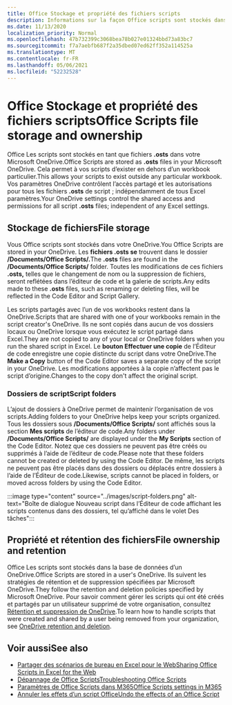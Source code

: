 ```yaml
---
title: Office Stockage et propriété des fichiers scripts
description: Informations sur la façon Office scripts sont stockés dans Microsoft OneDrive et transférés entre les propriétaires.
ms.date: 11/13/2020
localization_priority: Normal
ms.openlocfilehash: 47b732399c3068bea78b027e01324bbd73a83bc7
ms.sourcegitcommit: f7a7aebfb687f2a35dbed07ed62ff352a114525a
ms.translationtype: MT
ms.contentlocale: fr-FR
ms.lasthandoff: 05/06/2021
ms.locfileid: "52232528"
---
```

# <a name="office-scripts-file-storage-and-ownership"></a><span data-ttu-id="372fb-103">Office Stockage et propriété des fichiers scripts</span><span class="sxs-lookup"><span data-stu-id="372fb-103">Office Scripts file storage and ownership</span></span>

<span data-ttu-id="372fb-104">Office Les scripts sont stockés en tant que fichiers **.osts** dans votre Microsoft OneDrive.</span><span class="sxs-lookup"><span data-stu-id="372fb-104">Office Scripts are stored as **.osts** files in your Microsoft OneDrive.</span></span> <span data-ttu-id="372fb-105">Cela permet à vos scripts d’exister en dehors d’un workbook particulier.</span><span class="sxs-lookup"><span data-stu-id="372fb-105">This allows your scripts to exist outside any particular workbook.</span></span> <span data-ttu-id="372fb-106">Vos paramètres OneDrive contrôlent l’accès partagé et les autorisations pour tous les fichiers **.osts** de script ; indépendamment de tous Excel paramètres.</span><span class="sxs-lookup"><span data-stu-id="372fb-106">Your OneDrive settings control the shared access and permissions for all script **.osts** files; independent of any Excel settings.</span></span>

## <a name="file-storage"></a><span data-ttu-id="372fb-107">Stockage de fichiers</span><span class="sxs-lookup"><span data-stu-id="372fb-107">File storage</span></span>

<span data-ttu-id="372fb-108">Vous Office scripts sont stockés dans votre OneDrive.</span><span class="sxs-lookup"><span data-stu-id="372fb-108">You Office Scripts are stored in your OneDrive.</span></span> <span data-ttu-id="372fb-109">Les **fichiers .osts se** trouvent dans le dossier **/Documents/Office Scripts/.**</span><span class="sxs-lookup"><span data-stu-id="372fb-109">The **.osts** files are found in the **/Documents/Office Scripts/** folder.</span></span> <span data-ttu-id="372fb-110">Toutes les modifications de ces fichiers **.osts,** telles que le changement de nom ou la suppression de fichiers, seront reflétées dans l’éditeur de code et la galerie de scripts.</span><span class="sxs-lookup"><span data-stu-id="372fb-110">Any edits made to these **.osts** files, such as renaming or deleting files, will be reflected in the Code Editor and Script Gallery.</span></span>

<span data-ttu-id="372fb-111">Les scripts partagés avec l’un de vos workbooks restent dans la OneDrive.</span><span class="sxs-lookup"><span data-stu-id="372fb-111">Scripts that are shared with one of your workbooks remain in the script creator's OneDrive.</span></span> <span data-ttu-id="372fb-112">Ils ne sont copiés dans aucun de vos dossiers locaux ou OneDrive lorsque vous exécutez le script partagé dans Excel.</span><span class="sxs-lookup"><span data-stu-id="372fb-112">They are not copied to any of your local or OneDrive folders when you run the shared script in Excel.</span></span> <span data-ttu-id="372fb-113">Le **bouton Effectuer une copie** de l’Éditeur de code enregistre une copie distincte du script dans votre OneDrive.</span><span class="sxs-lookup"><span data-stu-id="372fb-113">The **Make a Copy** button of the Code Editor saves a separate copy of the script in your OneDrive.</span></span> <span data-ttu-id="372fb-114">Les modifications apportées à la copie n’affectent pas le script d’origine.</span><span class="sxs-lookup"><span data-stu-id="372fb-114">Changes to the copy don't affect the original script.</span></span>

### <a name="script-folders"></a><span data-ttu-id="372fb-115">Dossiers de script</span><span class="sxs-lookup"><span data-stu-id="372fb-115">Script folders</span></span>

<span data-ttu-id="372fb-116">L’ajout de dossiers à OneDrive permet de maintenir l’organisation de vos scripts.</span><span class="sxs-lookup"><span data-stu-id="372fb-116">Adding folders to your OneDrive helps keep your scripts organized.</span></span> <span data-ttu-id="372fb-117">Tous les dossiers sous **/Documents/Office Scripts/** sont affichés sous la section **Mes scripts** de l’éditeur de code.</span><span class="sxs-lookup"><span data-stu-id="372fb-117">Any folders under **/Documents/Office Scripts/** are displayed under the **My Scripts** section of the Code Editor.</span></span> <span data-ttu-id="372fb-118">Notez que ces dossiers ne peuvent pas être créés ou supprimés à l’aide de l’éditeur de code.</span><span class="sxs-lookup"><span data-stu-id="372fb-118">Please note that these folders cannot be created or deleted by using the Code Editor.</span></span> <span data-ttu-id="372fb-119">De même, les scripts ne peuvent pas être placés dans des dossiers ou déplacés entre dossiers à l’aide de l’Éditeur de code.</span><span class="sxs-lookup"><span data-stu-id="372fb-119">Likewise, scripts cannot be placed in folders, or moved across folders by using the Code Editor.</span></span>

:::image type="content" source="../images/script-folders.png" alt-text="Boîte de dialogue Nouveau script dans l’Éditeur de code affichant les scripts contenus dans des dossiers, tel qu’affiché dans le volet Des tâches":::

## <a name="file-ownership-and-retention"></a><span data-ttu-id="372fb-121">Propriété et rétention des fichiers</span><span class="sxs-lookup"><span data-stu-id="372fb-121">File ownership and retention</span></span>

<span data-ttu-id="372fb-122">Office Les scripts sont stockés dans la base de données d’un OneDrive.</span><span class="sxs-lookup"><span data-stu-id="372fb-122">Office Scripts are stored in a user's OneDrive.</span></span> <span data-ttu-id="372fb-123">Ils suivent les stratégies de rétention et de suppression spécifiées par Microsoft OneDrive.</span><span class="sxs-lookup"><span data-stu-id="372fb-123">They follow the retention and deletion policies specified by Microsoft OneDrive.</span></span> <span data-ttu-id="372fb-124">Pour savoir comment gérer les scripts qui ont été créés et partagés par un utilisateur supprimé de votre organisation, consultez [Rétention et suppression de OneDrive](/onedrive/retention-and-deletion).</span><span class="sxs-lookup"><span data-stu-id="372fb-124">To learn how to handle scripts that were created and shared by a user being removed from your organization, see [OneDrive retention and deletion](/onedrive/retention-and-deletion).</span></span>

## <a name="see-also"></a><span data-ttu-id="372fb-125">Voir aussi</span><span class="sxs-lookup"><span data-stu-id="372fb-125">See also</span></span>

- [<span data-ttu-id="372fb-126">Partager des scénarios de bureau en Excel pour le Web</span><span class="sxs-lookup"><span data-stu-id="372fb-126">Sharing Office Scripts in Excel for the Web</span></span>](https://support.microsoft.com/office/sharing-office-scripts-in-excel-for-the-web-226eddbc-3a44-4540-acfe-fccda3d1122b)
- [<span data-ttu-id="372fb-127">Dépannage de Office Scripts</span><span class="sxs-lookup"><span data-stu-id="372fb-127">Troubleshooting Office Scripts</span></span>](../testing/troubleshooting.md)
- [<span data-ttu-id="372fb-128">Paramètres de Office Scripts dans M365</span><span class="sxs-lookup"><span data-stu-id="372fb-128">Office Scripts settings in M365</span></span>](https://support.office.com/article/office-scripts-settings-in-m365-19d3c51a-6ca2-40ab-978d-60fa49554dcf)
- [<span data-ttu-id="372fb-129">Annuler les effets d’un script Office</span><span class="sxs-lookup"><span data-stu-id="372fb-129">Undo the effects of an Office Script</span></span>](../testing/undo.md)
